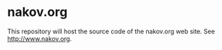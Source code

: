 nakov.org
=========

This repository will host the source code of the nakov.org web site. See http://www.nakov.org.